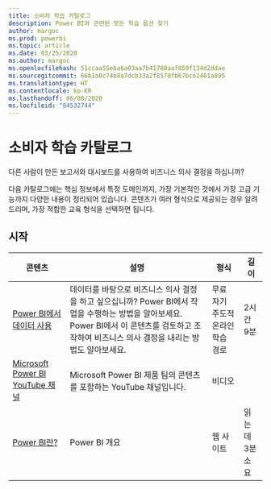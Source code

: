 ```yaml
---
title: 소비자 학습 카탈로그
description: Power BI와 관련된 모든 학습 옵션 찾기
author: margoc
ms.prod: powerbi
ms.topic: article
ms.date: 03/25/2020
ms.author: margoc
ms.openlocfilehash: 51ccaa55eba6a03aa7b41780aaf859f134d2ddae
ms.sourcegitcommit: 66b1a0c74b8a7dcb33a2f8570fb67bce2401a895
ms.translationtype: HT
ms.contentlocale: ko-KR
ms.lasthandoff: 06/08/2020
ms.locfileid: "84532744"
---
```

# <a name="consumers-learning-catalog"></a>소비자 학습 카탈로그

다른 사람이 만든 보고서와 대시보드를 사용하여 비즈니스 의사 결정을 하십니까? 

다음 카탈로그에는 핵심 정보에서 특정 도메인까지, 가장 기본적인 것에서 가장 고급 기능까지 다양한 내용이 정리되어 있습니다. 콘텐츠가 여러 형식으로 제공되는 경우 알려 드리며, 가장 적합한 교육 형식을 선택하면 됩니다.

## <a name="get-started"></a>시작<a name="get-started"></a>
| 콘텐츠  | 설명  | 형식| 길이  |
|--------------------------------------------------------------------------------------------------|-----------------------------------------------------------------------------------------------------------------------------------------------------------------------------------------|---------------------------------------|-------------------|
| [Power BI에서 데이터 사용](https://docs.microsoft.com/learn/paths/consume-data-with-power-bi/) | 데이터를 바탕으로 비즈니스 의사 결정을 하고 싶으십니까? Power BI에서 작업을 수행하는 방법을 알아보세요. Power BI에서 이 콘텐츠를 검토하고 조작하여 비즈니스 의사 결정을 내리는 방법도 알아보세요. | 무료 자기 주도적 온라인 학습 경로 | 2시간 9분  |
| [Microsoft Power BI YouTube 채널](https://www.youtube.com/user/mspowerbi/videos) | Microsoft Power BI 제품 팀의 콘텐츠를 포함하는 YouTube 채널입니다.  | 비디오  |            |
| [Power BI란?](https://docs.microsoft.com/power-bi/fundamentals/power-bi-overview) | Power BI 개요 | 웹 사이트  | 읽는 데 3분 소요 |
